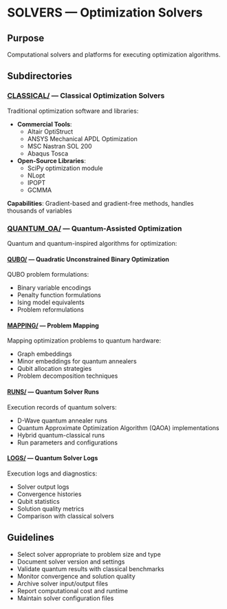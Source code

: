 # SOLVERS — Optimization Solvers

## Purpose
Computational solvers and platforms for executing optimization algorithms.

## Subdirectories

### [CLASSICAL/](CLASSICAL/) — Classical Optimization Solvers
Traditional optimization software and libraries:
- **Commercial Tools**:
  - Altair OptiStruct
  - ANSYS Mechanical APDL Optimization
  - MSC Nastran SOL 200
  - Abaqus Tosca
- **Open-Source Libraries**:
  - SciPy optimization module
  - NLopt
  - IPOPT
  - GCMMA

**Capabilities**: Gradient-based and gradient-free methods, handles thousands of variables

### [QUANTUM_OA/](QUANTUM_OA/) — Quantum-Assisted Optimization
Quantum and quantum-inspired algorithms for optimization:

#### [QUBO/](QUANTUM_OA/QUBO/) — Quadratic Unconstrained Binary Optimization
QUBO problem formulations:
- Binary variable encodings
- Penalty function formulations
- Ising model equivalents
- Problem reformulations

#### [MAPPING/](QUANTUM_OA/MAPPING/) — Problem Mapping
Mapping optimization problems to quantum hardware:
- Graph embeddings
- Minor embeddings for quantum annealers
- Qubit allocation strategies
- Problem decomposition techniques

#### [RUNS/](QUANTUM_OA/RUNS/) — Quantum Solver Runs
Execution records of quantum solvers:
- D-Wave quantum annealer runs
- Quantum Approximate Optimization Algorithm (QAOA) implementations
- Hybrid quantum-classical runs
- Run parameters and configurations

#### [LOGS/](QUANTUM_OA/LOGS/) — Quantum Solver Logs
Execution logs and diagnostics:
- Solver output logs
- Convergence histories
- Qubit statistics
- Solution quality metrics
- Comparison with classical solvers

## Guidelines
- Select solver appropriate to problem size and type
- Document solver version and settings
- Validate quantum results with classical benchmarks
- Monitor convergence and solution quality
- Archive solver input/output files
- Report computational cost and runtime
- Maintain solver configuration files
